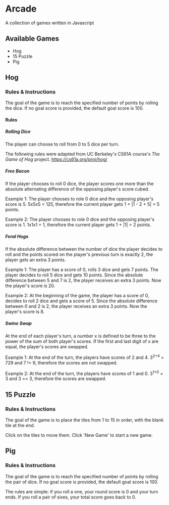 # Arcade
A collection of games written in Javascript

## Available Games
* Hog
* 15 Puzzle
* Pig

## Hog

### Rules & Instructions
The goal of the game is to reach the specified number of points by rolling the dice. 
If no goal score is provided, the default goal score is 100.

#### Rules

##### Rolling Dice
The player can choose to roll from 0 to 5 dice per turn.

The following rules were adapted from UC Berkeley's CS61A course's <em>The Game of Hog</em> project.
https://cs61a.org/proj/hog/

##### Free Bacon
If the player chooses to roll 0 dice, the player scores one more than the absolute alternating difference
of the opposing player's score cubed.

Example 1: The player chooses to role 0 dice and the opposing player's score is 5. 5x5x5 = 125, therefore
the current player gets 1 + |1 - 2 + 5| = 5 points.

Example 2: The player chooses to role 0 dice and the opposing player's score is 1. 1x1x1 = 1, therefore 
the current player gets 1 + |1| = 2 points.

##### Feral Hogs

If the absolute difference between the number of dice the player decides to roll and the points scored on the
player's previous turn is exactly 2, the player gets an extra 3 points. 

Example 1: The player has a score of 0, rolls 3 dice and gets 7 points. The player decides to roll 5 dice and
gets 10 points. Since the absolute difference between 5 and 7 is 2, the player receives an extra 3 points. Now 
the player's score is 20.

Example 2: At the beginning of the game, the player has a score of 0, decides to roll 2 dice and gets a score of 5.
Since the absolute difference between 0 and 2 is 2, the player receives an extra 3 points. Now the player's score
is 8.

##### Swine Swap

At the end of each player's turn, a number x is defined to be three to the power of the sum of both player's scores. 
If the first and last digit of x are equal, the player's scores are swapped. 

Example 1: At the end of the turn, the players have scores of 2 and 4. 3<sup>2+4</sup> = 729 and 7 != 9, therefore the 
scores are not swapped. 

Example 2: At the end of the turn, the players have scores of 1 and 0. 3<sup>1+0</sup> = 3 and 3 == 3, therefore the 
scores are swapped.

## 15 Puzzle 

### Rules & Instructions
The goal of the game is to place the tiles from 1 to 15 in order, with the blank tile at the end.

Click on the tiles to move them. Click 'New Game' to start a new game. 

## Pig

### Rules & Instructions
The goal of the game is to reach the specified number of points by rolling the pair of dice. 
If no goal score is provided, the default goal score is 100.

The rules are simple: if you roll a one, your round score is 0 and your turn ends. If you roll a 
pair of sixes, your total score goes back to 0.
